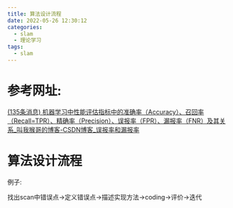 ```yaml
---
title: 算法设计流程
date: 2022-05-26 12:30:12
categories:
  - slam
  - 理论学习
tags:
  - slam
---
```


# 参考网址:

 [(135条消息) 机器学习中性能评估指标中的准确率（Accuracy）、召回率（Recall=TPR）、精确率（Precision）、误报率（FPR）、漏报率（FNR）及其关系_叫我猴哥的博客-CSDN博客_误报率和漏报率](https://blog.csdn.net/qq_24598059/article/details/89066951?ops_request_misc=%7B%22request%5Fid%22%3A%22165353511716781432944213%22%2C%22scm%22%3A%2220140713.130102334.pc%5Fall.%22%7D&request_id=165353511716781432944213&biz_id=0&utm_medium=distribute.pc_search_result.none-task-blog-2~all~first_rank_ecpm_v1~rank_v31_ecpm-4-89066951-null-null.142^v10^pc_search_result_control_group,157^v12^control&utm_term=误成功率与漏成功率&spm=1018.2226.3001.4187) 

# 算法设计流程

例子:

找出scan中错误点->定义错误点->描述实现方法->coding->评价->迭代

